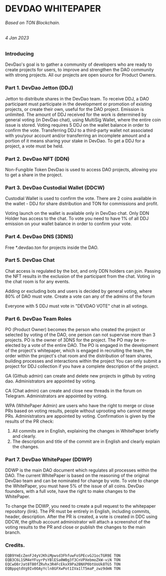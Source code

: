 # DEVDAO WHITEPAPER
###### Based on TON Blockchain.
###### 4 Jan 2023

### Introducing
DevDao's goal is to gather a community of developers who are ready to create projects for users, to improve and strengthen the DAO community with strong projects. All our projects are open source for Product Owners.

### Part 1. DevDao Jetton (DDJ)
Jetton to distribute shares in the DevDao team. To receive DDJ, a DAO participant must participate in the development or promotion of existing projects, or create their own, useful for the DAO project. Emission is unlimited.
The amount of DDJ received for the work is determined by general voting (in DevDao chat), using MultiSig Wallet, where the entire coin issue is stored.  Voting requires 5 DDJ on the wallet balance in order to confirm the vote. Transferring DDJ to a third-party wallet not associated with you/your account and/or transferring an incomplete amount and a portion of it means sharing your stake in DevDao. To get a DDJ for a project, a vote must be held.

### Part 2. DevDao NFT (DDN)
Non-Fungible Token DevDao is used to access DAO projects, allowing you to get a share in the project.

### Part 3. DevDao Custodial Wallet (DDCW)
Custodial Wallet is used to confirm the vote. There are 2 coins available in the wallet - DDJ for share distribution and TON for commissions and profit.

Voting launch on the wallet is available only in DevDao chat. Only DDN Holder has access to the chat. To vote you need to have 1% of all DDJ emission on your wallet balance in order to confirm your vote.

### Part 4. DevDao DNS (3DNS)
Free *.devdao.ton for projects inside the DAO.

### Part 5. DevDao Chat
Chat access is regulated by the bot, and only DDN holders can join. Passing the NFT results in the exclusion of the participant from the chat. Voting in the chat room is for any events.

Adding or excluding bots and users is decided by general voting, where 80% of DAO must vote. Create a vote can any of the admins of the forum

Everyone with 5 DDJ must vote in "DEVDAO VOTE" chat in all votings.

### Part 6. DevDao Team Roles
РО (Product Owner) becomes the person who created the project or selected by voting of the DAO, one person can not supervise more than 3 projects. PO is the owner of 3DNS for the project. The PO may be re-elected by a vote of the entire DAO. The PO is engaged in the development of the project's whitepaper, which is engaged in recruiting the team, the order within the project's chat room and the distribution of team shares, building processes and interactions within the project You can only submit a project for DDJ collection if you have a complete description of the project.

GA (Github admin) can create and delete new projects in github by voting dao. Administrators are appointed by voting.

CA (Chat admin) can create and close new threads in the forum on Telegram. Administrators are appointed by voting.

WPA (WhitePaper Admin) are users who have the right to merge or close PRs based on voting results, people without uprooting who cannot merge PRs. Administrators are appointed by voting.
Confirmation is given by the results of the PR check:
1. All commits are in English, explaining the changes in WhitePaper briefly and clearly.
2. The description and title of the commit are in English and clearly explain the changes.

### Part 7. DevDao WhitePaper (DDWP)
DDWP is the main DAO document which regulates all processes within the DAO.
The current WhitePaper is based on the reasoning of the original DevDao team and can be nominated for change by vote. To vote to change the WhitePaper, you must have 5% of the issue of all coins.
DevDao founders, with a full vote, have the right to make changes to the WhitePaper.

To change the DDWP, you need to create a pull request to the whitepaper repository (link). The PR must be entirely in English, including commits, header, description. After the PR is created, a vote is created in DDC using DDCW, the github account administrator will attach a screenshot of the voting results to the PR and close or publish the changes to the main branch.

### Credits.
`EQB9YmEcZenFJ4yVJKhiMpwsd3FhfuwFoSPEcvGJ1ocTGR9E TON`
`EQB3C6L1SM4eYFuyrPsYBlESa0W0g3f3CnVPXebmoZkW-viN TON`
`EQCwO8rJat8T80fZRvhx3R4FcEkxX9Pa2BNXP0btUoUk8TG5 TON`
`EQBppqtdVg9Iv0OAyYcln8GFXwPot1IVa1lT5maP_zwz9dmN TON`
